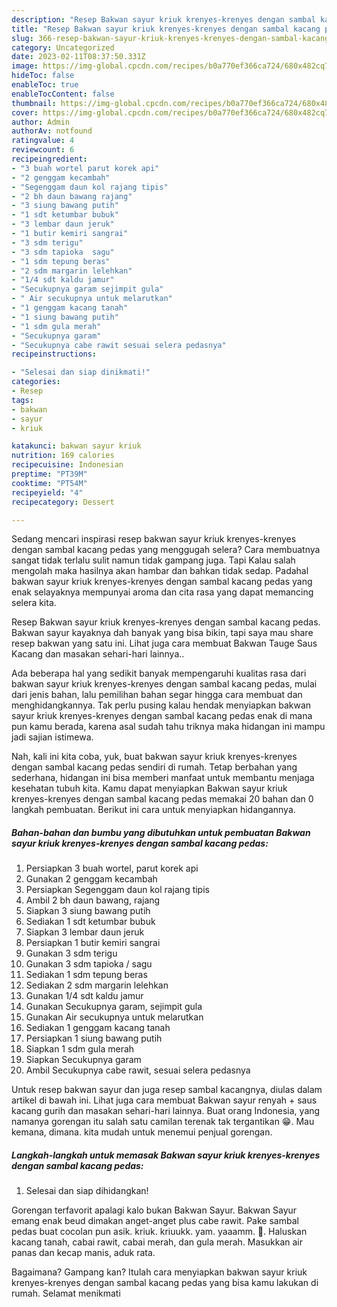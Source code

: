 ```yaml
---
description: "Resep Bakwan sayur kriuk krenyes-krenyes dengan sambal kacang pedas yang Menggugah Selera, Buat Buka Puasa Sempurna"
title: "Resep Bakwan sayur kriuk krenyes-krenyes dengan sambal kacang pedas yang Menggugah Selera, Buat Buka Puasa Sempurna"
slug: 366-resep-bakwan-sayur-kriuk-krenyes-krenyes-dengan-sambal-kacang-pedas-yang-menggugah-selera-buat-buka-puasa-sempurna
category: Uncategorized
date: 2023-02-11T08:37:50.331Z
image: https://img-global.cpcdn.com/recipes/b0a770ef366ca724/680x482cq70/bakwan-sayur-kriuk-krenyes-krenyes-dengan-sambal-kacang-pedas-foto-resep-utama.jpg
hideToc: false
enableToc: true
enableTocContent: false
thumbnail: https://img-global.cpcdn.com/recipes/b0a770ef366ca724/680x482cq70/bakwan-sayur-kriuk-krenyes-krenyes-dengan-sambal-kacang-pedas-foto-resep-utama.jpg
cover: https://img-global.cpcdn.com/recipes/b0a770ef366ca724/680x482cq70/bakwan-sayur-kriuk-krenyes-krenyes-dengan-sambal-kacang-pedas-foto-resep-utama.jpg
author: Admin
authorAv: notfound
ratingvalue: 4
reviewcount: 6
recipeingredient:
- "3 buah wortel parut korek api"
- "2 genggam kecambah"
- "Segenggam daun kol rajang tipis"
- "2 bh daun bawang rajang"
- "3 siung bawang putih"
- "1 sdt ketumbar bubuk"
- "3 lembar daun jeruk"
- "1 butir kemiri sangrai"
- "3 sdm terigu"
- "3 sdm tapioka  sagu"
- "1 sdm tepung beras"
- "2 sdm margarin lelehkan"
- "1/4 sdt kaldu jamur"
- "Secukupnya garam sejimpit gula"
- " Air secukupnya untuk melarutkan"
- "1 genggam kacang tanah"
- "1 siung bawang putih"
- "1 sdm gula merah"
- "Secukupnya garam"
- "Secukupnya cabe rawit sesuai selera pedasnya"
recipeinstructions:

- "Selesai dan siap dinikmati!"
categories:
- Resep
tags:
- bakwan
- sayur
- kriuk

katakunci: bakwan sayur kriuk 
nutrition: 169 calories
recipecuisine: Indonesian
preptime: "PT39M"
cooktime: "PT54M"
recipeyield: "4"
recipecategory: Dessert

---
```



Sedang mencari inspirasi resep bakwan sayur kriuk krenyes-krenyes dengan sambal kacang pedas yang menggugah selera? Cara membuatnya sangat tidak terlalu sulit namun tidak gampang juga. Tapi Kalau salah mengolah maka hasilnya akan hambar dan bahkan tidak sedap. Padahal bakwan sayur kriuk krenyes-krenyes dengan sambal kacang pedas yang enak selayaknya mempunyai aroma dan cita rasa yang dapat memancing selera kita.


Resep Bakwan sayur kriuk krenyes-krenyes dengan sambal kacang pedas. Bakwan sayur kayaknya dah banyak yang bisa bikin, tapi saya mau share resep bakwan yang satu ini. Lihat juga cara membuat Bakwan Tauge Saus Kacang dan masakan sehari-hari lainnya..

Ada beberapa hal yang sedikit banyak mempengaruhi kualitas rasa dari bakwan sayur kriuk krenyes-krenyes dengan sambal kacang pedas, mulai dari jenis bahan, lalu pemilihan bahan segar hingga cara membuat dan menghidangkannya. Tak perlu pusing kalau hendak menyiapkan bakwan sayur kriuk krenyes-krenyes dengan sambal kacang pedas enak di mana pun kamu berada, karena asal sudah tahu triknya maka hidangan ini mampu jadi sajian istimewa.


Nah, kali ini kita coba, yuk, buat bakwan sayur kriuk krenyes-krenyes dengan sambal kacang pedas sendiri di rumah. Tetap berbahan yang sederhana, hidangan ini bisa memberi manfaat untuk membantu menjaga kesehatan tubuh kita. Kamu dapat menyiapkan Bakwan sayur kriuk krenyes-krenyes dengan sambal kacang pedas memakai 20 bahan dan 0 langkah pembuatan. Berikut ini cara untuk menyiapkan hidangannya.

<!--inarticleads1-->

##### Bahan-bahan dan bumbu yang dibutuhkan untuk pembuatan Bakwan sayur kriuk krenyes-krenyes dengan sambal kacang pedas:

1. Persiapkan 3 buah wortel, parut korek api
1. Gunakan 2 genggam kecambah
1. Persiapkan Segenggam daun kol rajang tipis
1. Ambil 2 bh daun bawang, rajang
1. Siapkan 3 siung bawang putih
1. Sediakan 1 sdt ketumbar bubuk
1. Siapkan 3 lembar daun jeruk
1. Persiapkan 1 butir kemiri sangrai
1. Gunakan 3 sdm terigu
1. Gunakan 3 sdm tapioka / sagu
1. Sediakan 1 sdm tepung beras
1. Sediakan 2 sdm margarin lelehkan
1. Gunakan 1/4 sdt kaldu jamur
1. Gunakan Secukupnya garam, sejimpit gula
1. Gunakan  Air secukupnya untuk melarutkan
1. Sediakan 1 genggam kacang tanah
1. Persiapkan 1 siung bawang putih
1. Siapkan 1 sdm gula merah
1. Siapkan Secukupnya garam
1. Ambil Secukupnya cabe rawit, sesuai selera pedasnya


Untuk resep bakwan sayur dan juga resep sambal kacangnya, diulas dalam artikel di bawah ini. Lihat juga cara membuat Bakwan sayur renyah + saus kacang gurih dan masakan sehari-hari lainnya. Buat orang Indonesia, yang namanya gorengan itu salah satu camilan terenak tak tergantikan 😁. Mau kemana, dimana. kita mudah untuk menemui penjual gorengan. 

<!--inarticleads2-->

##### Langkah-langkah untuk memasak Bakwan sayur kriuk krenyes-krenyes dengan sambal kacang pedas:


1. Selesai dan siap dihidangkan!

Gorengan terfavorit apalagi kalo bukan Bakwan Sayur. Bakwan Sayur emang enak beud dimakan anget-anget plus cabe rawit. Pake sambal pedas buat cocolan pun asik. kriuk. kriuukk. yam. yaaamm. 🤤. Haluskan kacang tanah, cabai rawit, cabai merah, dan gula merah. Masukkan air panas dan kecap manis, aduk rata. 

Bagaimana? Gampang kan? Itulah cara menyiapkan bakwan sayur kriuk krenyes-krenyes dengan sambal kacang pedas yang bisa kamu lakukan di rumah. Selamat menikmati
